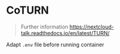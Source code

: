 # CoTURN

> Further information https://nextcloud-talk.readthedocs.io/en/latest/TURN/

Adapt `.env` file before running container